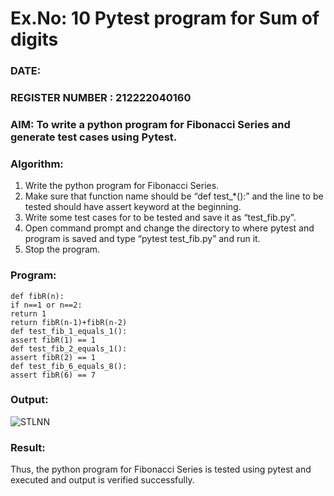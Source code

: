 # Ex.No: 10  Pytest program for Sum of digits

### DATE:                                                                            
### REGISTER NUMBER : 212222040160
### AIM: To write a python program for Fibonacci Series and generate test cases using Pytest. 

### Algorithm:

1. Write the python program for Fibonacci Series. 
2. Make sure that function name should be “def test_*():” and the line to be tested 
should have assert keyword at the beginning. 
3. Write some test cases for to be tested and save it as “test_fib.py”. 
4. Open command prompt and change the directory to where pytest and program is 
saved and type “pytest test_fib.py” and run it. 
5. Stop the program.

### Program:
```
def fibR(n): 
if n==1 or n==2: 
return 1 
return fibR(n-1)+fibR(n-2) 
def test_fib_1_equals_1(): 
assert fibR(1) == 1 
def test_fib_2_equals_1(): 
assert fibR(2) == 1 
def test_fib_6_equals_8(): 
assert fibR(6) == 7
```

### Output:
![STLNN](https://github.com/user-attachments/assets/b7a7612e-111d-4187-b4a8-e9d403e6209e)

### Result:
Thus, the python program for Fibonacci Series is tested using pytest and executed and output is verified successfully.


